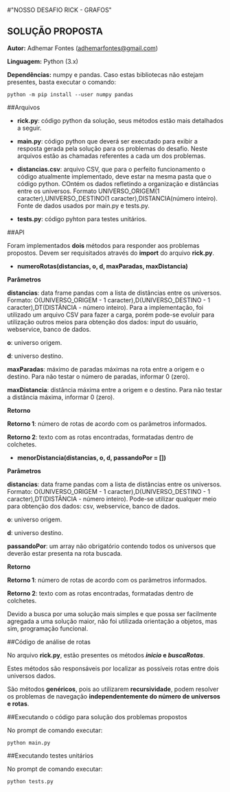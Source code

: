 #"NOSSO DESAFIO RICK - GRAFOS"
## SOLUÇÃO PROPOSTA 

**Autor:** Adhemar Fontes (adhemarfontes@gmail.com)

**Linguagem:** Python (3.x)

**Dependências:** numpy e pandas. Caso estas bibliotecas não estejam presentes, basta executar o comando:

    python -m pip install --user numpy pandas

##Arquivos

* **rick.py**: código python da solução, seus métodos estão mais detalhados a seguir.

* **main.py**: código python que deverá ser executado para exibir a resposta gerada pela solução para os problemas do desafio. Neste arquivos estão as chamadas referentes a cada um dos problemas.

* **distancias.csv**: arquivo CSV, que para o perfeito funcionamento o código atualmente implementado, deve estar na mesma pasta que o código python. COntém os dados refletindo a organização e distâncias entre os universos. Formato UNIVERSO_ORIGEM(1 caracter),UNIVERSO_DESTINO(1 caracter),DISTANCIA(número inteiro). Fonte de dados usados por main.py e tests.py. 

* **tests.py**: código pyhton para testes unitários.

##API

Foram implementados **dois** métodos para responder aos problemas propostos. Devem ser requisitados através do **import** do arquivo **rick.py**.

* **numeroRotas(distancias, o, d, maxParadas, maxDistancia)**


**Parâmetros**

**distancias**: data frame pandas com a lista de distâncias entre os universos. Formato: O(UNIVERSO_ORIGEM - 1 caracter),D(UNIVERSO_DESTINO - 1 caracter),DT(DISTÂNCIA - número inteiro). Para a implementação, foi utilizado um arquivo CSV para fazer a carga, porém pode-se evoluir para utilização outros meios para obtenção dos dados: input do usuário, webservice, banco de dados.

**o**: universo origem.

**d**: universo destino.

**maxParadas**: máximo de paradas máximas na rota entre a origem e o destino. Para não testar o número de paradas, informar 0 (zero).

**maxDistancia**: distância máxima entre a origem e o destino. Para não testar a distância máxima, informar 0 (zero).

**Retorno**

**Retorno 1**: número de rotas de acordo com os parãmetros informados.

**Retorno 2**: texto com as rotas encontradas, formatadas dentro de colchetes.

* **menorDistancia(distancias, o, d, passandoPor = [])**

**Parâmetros**

**distancias**: data frame pandas com a lista de distâncias entre os universos. Formato: O(UNIVERSO_ORIGEM - 1 caracter),D(UNIVERSO_DESTINO - 1 caracter),DT(DISTÂNCIA - número inteiro). Pode-se utilizar qualquer meio para obtenção dos dados: csv, webservice, banco de dados.

**o**: universo origem.

**d**: universo destino.

**passandoPor**: um array não obrigatório contendo todos os universos que deverão estar presenta na rota buscada.

**Retorno**

**Retorno 1**: número de rotas de acordo com os parãmetros informados.

**Retorno 2**: texto com as rotas encontradas, formatadas dentro de colchetes.

Devido a busca por uma solução mais simples e que possa ser facilmente agregada a uma solução maior, não foi utilizada orientação a objetos, mas sim, programação funcional.

##Código de análise de rotas

No arquivo **rick.py**, estão presentes os métodos **_inicio_ e _buscaRotas_**. 

Estes métodos são responsáveis por localizar as possíveis rotas entre dois universos dados. 

São métodos **genéricos**, pois ao utilizarem **recursividade**, podem resolver os problemas de navegação **independentemente do número de universos e rotas**. 

##Executando o código para solução dos problemas propostos

No prompt de comando executar:

```
python main.py
```

##Executando testes unitários

No prompt de comando executar:

```
python tests.py
```
